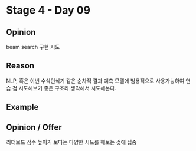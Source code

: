 # Stage 4 - Day 09

## Opinion

beam search 구현 시도

## Reason

NLP, 혹은 이번 수식인식기 같은 순차적 결과 예측 모델에 범용적으로 사용가능하여 연습 겸 시도해보기 좋은 구조라 생각해서 시도해본다.

## Example

## Opinion / Offer

리더보드 점수 높이기 보다는 다양한 시도를 해보는 것에 집중
